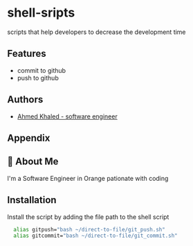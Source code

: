 
# shell-sripts

scripts that help developers to decrease the development time


## Features

- commit to github
- push to github



## Authors

- [Ahmed Khaled - software engineer](https://www.github.com/ahmedelarabykhaled)


## Appendix



## 🚀 About Me
I'm a Software Engineer in Orange
pationate with coding


## Installation

Install the script by adding the file path to the shell script

```bash
  alias gitpush="bash ~/direct-to-file/git_push.sh"
  alias gitcommit="bash ~/direct-to-file/git_commit.sh"

```
    